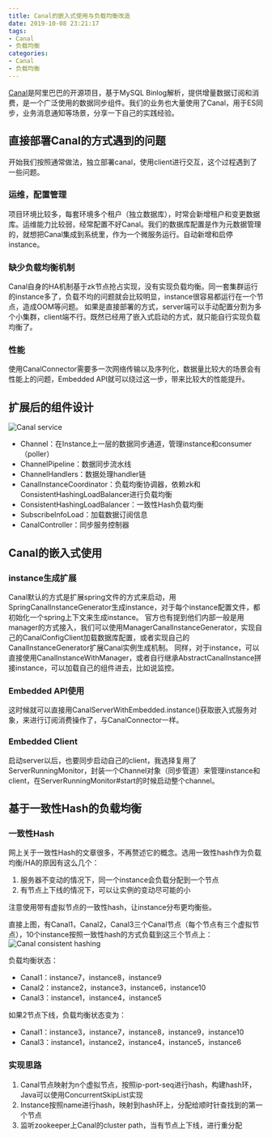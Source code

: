 ```yaml
---
title: Canal的嵌入式使用与负载均衡改造
date: 2019-10-08 23:21:17
tags:
- Canal
- 负载均衡
categories:
- Canal
- 负载均衡
---
```


[Canal](https://github.com/alibaba/canal)是阿里巴巴的开源项目，基于MySQL Binlog解析，提供增量数据订阅和消费，是一个广泛使用的数据同步组件。我们的业务也大量使用了Canal，用于ES同步，业务消息通知等场景，分享一下自己的实践经验。
<!-- More -->

## 直接部署Canal的方式遇到的问题
开始我们按照通常做法，独立部署canal，使用client进行交互，这个过程遇到了一些问题。

### 运维，配置管理
项目环境比较多，每套环境多个租户（独立数据库），时常会新增租户和变更数据库。运维能力比较弱，经常配置不好Canal。我们的数据库配置是作为元数据管理的，就想把Canal集成到系统里，作为一个微服务运行。自动新增和启停instance。

### 缺少负载均衡机制
Canal自身的HA机制基于zk节点抢占实现，没有实现负载均衡。同一套集群运行的instance多了，负载不均的问题就会比较明显，instance很容易都运行在一个节点，造成OOM等问题。
如果是直接部署的方式，server端可以手动配置分割为多个小集群，client端不行。既然已经用了嵌入式启动的方式，就只能自行实现负载均衡了。

### 性能
使用CanalConnector需要多一次网络传输以及序列化，数据量比较大的场景会有性能上的问题，Embedded API就可以绕过这一步，带来比较大的性能提升。

## 扩展后的组件设计
![Canal service](http://pypc1ne42.bkt.clouddn.com/blog/20191013/canal-service.png)

- Channel：在Instance上一层的数据同步通道，管理instance和consumer（poller）
- ChannelPipeline：数据同步流水线
- ChannelHandlers：数据处理handler链
- CanalInstanceCoordinator：负载均衡协调器，依赖zk和ConsistentHashingLoadBalancer进行负载均衡
- ConsistentHashingLoadBalancer：一致性Hash负载均衡
- SubscribeInfoLoad：加载数据订阅信息
- CanalController：同步服务控制器

## Canal的嵌入式使用

### instance生成扩展
Canal默认的方式是扩展spring文件的方式来启动，用SpringCanalInstanceGenerator生成instance，对于每个instance配置文件，都初始化一个spring上下文来生成instance。
官方也有提到他们内部一般是用manager的方式接入，我们可以使用ManagerCanalInstanceGenerator，实现自己的CanalConfigClient加载数据库配置，或者实现自己的CanalInstanceGenerator扩展Canal实例生成机制。
同样，对于instance，可以直接使用CanalInstanceWithManager，或者自行继承AbstractCanalInstance拼接instance，可以加载自己的组件进去，比如说监控。

### Embedded API使用
这时候就可以直接用CanalServerWithEmbedded.instance()获取嵌入式服务对象，来进行订阅消费操作了，与CanalConnector一样。

### Embedded Client
启动server以后，也要同步启动自己的client，我选择复用了ServerRunningMonitor，封装一个Channel对象（同步管道）来管理instance和client，在ServerRunningMonitor#start的时候启动整个channel。

## 基于一致性Hash的负载均衡

### 一致性Hash
网上关于一致性Hash的文章很多，不再赘述它的概念。选用一致性hash作为负载均衡/HA的原因有这么几个：
1. 服务器不变动的情况下，同一个instance会负载分配到一个节点
2. 有节点上下线的情况下，可以让实例的变动尽可能的小

注意使用带有虚拟节点的一致性hash，让instance分布更均衡些。

直接上图，有Canal1，Canal2，Canal3三个Canal节点（每个节点有三个虚拟节点），10个instance按照一致性hash的方式负载到这三个节点上：
![Canal consistent hashing](http://pypc1ne42.bkt.clouddn.com/blog/20191013/canal-consistent-hashing2.png)

负载均衡状态：
- Canal1：instance7，instance8，instance9
- Canal2：instance2，instance3，instance6，instance10
- Canal3：instance1，instance4，instance5

如果2节点下线，负载均衡状态变为：
- Canal1：instance3，instance7，instance8，instance9，instance10
- Canal3：instance1，instance2，instance4，instance5，instance6

### 实现思路
1. Canal节点映射为n个虚拟节点，按照ip-port-seq进行hash，构建hash环，Java可以使用ConcurrentSkipList实现
2. Instance按照name进行hash，映射到hash环上，分配给顺时针查找到的第一个节点
3. 监听zookeeper上Canal的cluster path，当有节点上下线，进行重分配